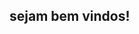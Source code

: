 ## sejam bem vindos!

<!--
**lelisallves/lelisallves** is a ✨ _special_ ✨ repository because its `README.md` (this file) appears on your GitHub profile.

Here are some ideas to get you started:

- 🔭 sou estudande
- 🌱 I’m currently learning ...
- 👯 I’m looking to collaborate on ...
- 🤔 I’m looking for help with ...
- 💬 Ask me about ...
- 📫 São José dos Campos - SP
- 😄 Pronouns: ...
- ⚡ Fun fact: ...
-->
